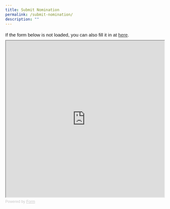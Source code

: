 ```yaml
---
title: Submit Nomination
permalink: /submit-nomination/
description: ""
---
```

<div style="font-family: Sans-Serif; font-size: 15px; color: #000; opacity: 0.9; padding-top: 5px; padding-bottom: 8px;"> If the form below is not loaded, you can also fill it in at <a href="https://form.gov.sg/6458b1c7d9d70b00124b9d87">here</a>. </div> <!-- Change the width and height values to suit you best --> <iframe style="width: 100%; height: 500px" src="https://form.gov.sg/6458b1c7d9d70b00124b9d87" id="iframe"></iframe> <div style="font-family: Sans-Serif; font-size: 12px; color: #999; opacity: 0.5; padding-top: 5px;"> Powered by <a style="color: #999" href="https://form.gov.sg">Form</a> </div>